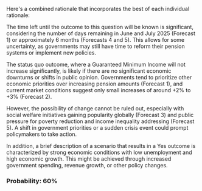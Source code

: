 Here's a combined rationale that incorporates the best of each individual rationale:

The time left until the outcome to this question will be known is significant, considering the number of days remaining in June and July 2025 (Forecast 1) or approximately 6 months (Forecasts 4 and 5). This allows for some uncertainty, as governments may still have time to reform their pension systems or implement new policies. 

The status quo outcome, where a Guaranteed Minimum Income will not increase significantly, is likely if there are no significant economic downturns or shifts in public opinion. Governments tend to prioritize other economic priorities over increasing pension amounts (Forecast 1), and current market conditions suggest only small increases of around +2% to +3% (Forecast 2). 

However, the possibility of change cannot be ruled out, especially with social welfare initiatives gaining popularity globally (Forecast 3) and public pressure for poverty reduction and income inequality addressing (Forecast 5). A shift in government priorities or a sudden crisis event could prompt policymakers to take action.

In addition, a brief description of a scenario that results in a Yes outcome is characterized by strong economic conditions with low unemployment and high economic growth. This might be achieved through increased government spending, revenue growth, or other policy changes.

### Probability: 60%